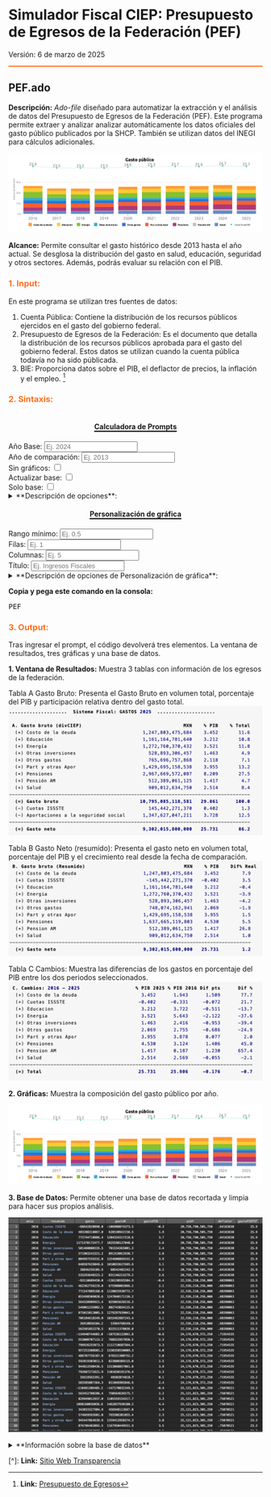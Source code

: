 # Simulador Fiscal CIEP: Presupuesto de Egresos de la Federación (PEF)
Versión: 6 de marzo de 2025

<hr style="border: none; height: 2px; background-color: #ff7020;">


## PEF.ado
**Descripción:** *Ado-file* diseñado para automatizar la extracción y el análisis de datos del Presupuesto de Egresos de la Federación (PEF). Este programa permite extraer y analizar analizar automáticamente los datos oficiales del gasto público publicados por la SHCP. También se utilizan datos del INEGI para cálculos adicionales.

![TablaA](images/PEF/GastoPublico.png)

**Alcance:** Permite consultar el gasto histórico desde 2013 hasta el año actual. Se desglosa la distribución del gasto en salud, educación, seguridad y otros sectores. Además, podrás evaluar su relación con el PIB.

<h3 style="color: #ff7020;">1. Input:</h3>

En este programa se utilizan tres fuentes de datos: 

1. Cuenta Pública: Contiene la distribución de los recursos públicos ejercidos en el gasto del gobierno federal.
2. Presupuesto de Egresos de la Federación: Es el documento que detalla la distribución de los recursos públicos aprobada para el gasto del gobierno federal. Estos datos se utilizan cuando la cuenta pública todavía no ha sido públicada.
3. BIE: Proporciona datos sobre el PIB, el deflactor de precios, la inflación y el empleo. [^2] 

<h3 style="color: #ff7020;">2. Sintaxis:</h3>

<div style="text-align: center;">
    <h4 style="border-bottom: 2px solid black; display: inline-block;">Calculadora de Prompts</h4>
</div>

<!-- A. Opciones disponibles -->
<!-- Opción 1: Año Base -->
<div>
  <label for="anioVp">Año Base:</label>
  <input 
    type="number" 
    id="anioVp" 
    placeholder="Ej. 2024" 
    oninput="actualizarComando()">
</div>

<!-- Opción 2: Año de comparación -->
<div>
  <label for="desde">Año de comparación:</label>
  <input 
    type="number" 
    id="desde" 
    placeholder="Ej. 2013" 
    oninput="actualizarComando()">
</div>

<!-- Se ha eliminado la opción de manejo de datos faltantes -->

<!-- Opción 3: Sin gráficos -->
<div>
  <label for="noGraphs">Sin gráficos:</label>
  <input type="checkbox" id="noGraphs" onchange="actualizarComando()">
</div>

<!-- Opción 4: Actualizar base -->
<div>
  <label for="update">Actualizar base:</label>
  <input type="checkbox" id="update" onchange="actualizarComando()">
</div>

<!-- Opción 5: Solo base -->
<div>
  <label for="base">Solo base:</label>
  <input type="checkbox" id="base" onchange="actualizarComando()">
</div>

<details>
  <summary>**Descripción de opciones**:</summary>
  
  * Año Base (anio): Cambia el año de referencia. 
  * Año de comparación (desde): Especifica el año con el que se compararán los datos.
  * Sin Gráficos (nographs): Evita la generación de gráficas.
  * Actualizar Base (update): Corre un do-file para obtener los datos más recientes.
  * Solo Base (base): Permite descargar únicamente la base de datos sin aplicar cálculos adicionales.

  
</details>

<!-- Personalización de gráfica -->
<div style="text-align: center;">
    <h4 style="border-bottom: 2px solid black; display: inline-block;">Personalización de gráfica</h4>
</div>

<!-- Opción 6: Rango mínimo -->
<div>
  <label for="minimum">Rango mínimo:</label>
  <input type="number" id="minimum" step="0.1" placeholder="Ej. 0.5" oninput="actualizarComando()">
</div>

<!-- Opción 7: Filas -->
<div>
  <label for="rows">Filas:</label>
  <input type="number" id="rows" placeholder="Ej. 1" oninput="actualizarComando()">
</div>

<!-- Opción 8: Columnas -->
<div>
  <label for="cols">Columnas:</label>
  <input type="number" id="cols" placeholder="Ej. 5" oninput="actualizarComando()">
</div>

<!-- Opción 9: Título -->
<div>
  <label for="title">Título:</label>
  <input type="text" id="title" placeholder="Ej. Ingresos Fiscales" oninput="actualizarComando()">
</div>

<details>
  <summary>**Descripción de opciones de Personalización de gráfica**:</summary>
 
   * Rango mínimo (minimum): Define el porcentaje mínimo del PIB que un concepto de gasto debe alcanzar para ser visualizado en la gráfica. A mayor valor, mayor cantidad de conceptos caen dentro del rubro "otros".
   * Filas (rows): Número de filas en la leyenda de la gráfica.
   * Columnas (cols): Número de columnas en la leyenda de la gráfica.
   * Título (title): Título de la gráfica.
   
</details>

<p><strong>Copia y pega este comando en la consola:</strong></p>
<pre id="códigoComando">PEF</pre>

<script>
  function actualizarComando() {
    // Obtiene los valores de cada opción
    var anioVp   = document.getElementById("anioVp").value;
    var desde    = document.getElementById("desde").value;
    var noGraphs = document.getElementById("noGraphs").checked;
    var update   = document.getElementById("update").checked;
    var base     = document.getElementById("base").checked;
    
    // Obtiene los valores de Personalización de gráfica
    var minimum  = document.getElementById("minimum").value;
    var rows     = document.getElementById("rows").value;
    var cols     = document.getElementById("cols").value;
    var title    = document.getElementById("title").value;
    
    // Comando base
    var comando = "PEF";
    
    // Construye las opciones adicionales
    var opciones = "";
    if(anioVp)   { opciones += " anio(" + anioVp + ")"; }
    if(desde)    { opciones += " desde(" + desde + ")"; }
    if(noGraphs) { opciones += " nographs"; }
    if(update)   { opciones += " update"; }
    if(base)     { opciones += " base"; }
    
    // Agrega las opciones de Personalización de gráfica
    if(minimum)  { opciones += " minimum(" + minimum + ")"; }
    if(rows)     { opciones += " rows(" + rows + ")"; }
    if(cols)     { opciones += " cols(" + cols + ")"; }
    if(title)    { opciones += " title(" + title + ")"; }
    
    // Agrega las opciones al comando si se definió alguna
    if(opciones.trim() !== "") {
       comando += "," + opciones;
    }
    
    // Actualiza el <pre> con el comando final
    document.getElementById("códigoComando").textContent = comando;
  }
</script>


<h3 style="color: #ff7020;">3. Output:</h3>

Tras ingresar el prompt, el código devolverá tres elementos. La ventana de resultados, tres gráficas y una base de datos. 

**1. Ventana de Resultados:** Muestra 3 tablas con información de los egresos de la federación.

Tabla A Gasto Bruto: Presenta el Gasto Bruto en volumen total, porcentaje del PIB y participación relativa dentro del gasto total.
![TablaA](images/PEF/Ventana1.png)

Tabla B Gasto Neto (resumido): Presenta el gasto neto en volumen total, porcentaje del PIB y el crecimiento real desde la fecha de comparación.
![TablaA](images/PEF/Ventana2.png)

Tabla C Cambios: Muestra las diferencias de los gastos en porcentaje del PIB entre los dos periodos seleccionados.
![TablaA](images/PEF/Ventana3.png)


**2. Gráficas:** Muestra la composición del gasto público por año.

![TablaA](images/PEF/GastoPublico.png)


**3. Base de Datos:** Permite obtener una base de datos recortada y limpia para hacer sus propios análisis. 

![TablaA](images/PEF/BaseDeDatos.png)

<details>
  <summary>**Información sobre la base de datos**</summary>
  
 1. Información sobre los valores: Todos los montos en la base de datos son en valor nominal, salvo que se indique lo contrario. La información de las cifras proviene directamente de fuentes públicas.
 2. En el caso de que selecciones la opción 
`solo base`, el programa te devolvera una base de datos sin ningún tipo de procesamiento. Se desplegará exactamente igual que en fuentes públicas. Consideramos que esta es una buena opción si quieres empezar tus análisis desde cero. 

</details>

[^]: **Link:** [Sitio Web Transparencia](https://www.transparenciapresupuestaria.gob.mx/Datos-Abiertos) 

[^2]: **Link:** [Presupuesto de Egresos](https://www.ppef.hacienda.gob.mx/) 

[^3]: **Link:** [Banco de Indicadores](https://www.inegi.org.mx/app/indicadores/) 

